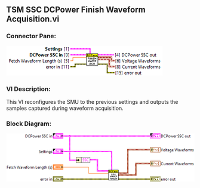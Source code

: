 ## **TSM SSC DCPower Finish Waveform Acquisition.vi**
### Connector Pane:
![alt text](/docs/images/Instrument%20Control/DCPower/Waveform%20Acquisition/TSM%20SSC%20DCPower%20Finish%20Waveform%20Acquisition.vic.png "TSM SSC DCPower Finish Waveform Acquisition.vi connector pane")

### VI Description:
This VI reconfigures the SMU to the previous settings and outputs the samples captured during waveform acquisition.

### Block Diagram:
![alt text](/docs/images/Instrument%20Control/DCPower/Waveform%20Acquisition/TSM%20SSC%20DCPower%20Finish%20Waveform%20Acquisition.vid.png "TSM SSC DCPower Finish Waveform Acquisition.vi block diagram")
